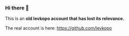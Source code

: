 ### Hi there 👋


This is an **old levkopo account that has lost its relevance.**

The real account is here: https://github.com/levkopo
